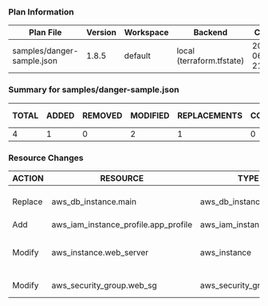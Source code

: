 ### Plan Information

| Plan File | Version | Workspace | Backend | Created |
| --- | --- | --- | --- | --- |
| samples/danger-sample.json | 1.8.5 | default | local (terraform.tfstate) | 2025-06-14 21:56:47 |


### Summary for samples/danger\-sample\.json

| TOTAL | ADDED | REMOVED | MODIFIED | REPLACEMENTS | CONDITIONALS | HIGH RISK |
| --- | --- | --- | --- | --- | --- | --- |
| 4 | 1 | 0 | 2 | 1 | 0 | 2 |


### Resource Changes

| ACTION | RESOURCE | TYPE | ID | REPLACEMENT | MODULE | DANGER |
| --- | --- | --- | --- | --- | --- | --- |
| Replace | aws_db_instance.main | aws_db_instance | myapp-db-20240315 | Always | - | ⚠️ Sensitive resource replacement |
| Add | aws_iam_instance_profile.app_profile | aws_iam_instance_profile | - | Never | - |  |
| Modify | aws_instance.web_server | aws_instance | i-0123456789abcdef0 | Never | - | ⚠️ Sensitive property change: user_data |
| Modify | aws_security_group.web_sg | aws_security_group | sg-0123456789abcdef0 | Never | - |  |

